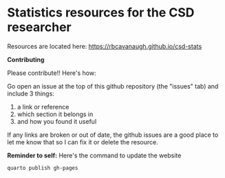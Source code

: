 
# Statistics resources for the CSD researcher

Resources are located here: https://rbcavanaugh.github.io/csd-stats

**Contributing**

Please contribute!! Here's how: 

Go open an issue at the top of this github repository (the "issues" tab) and include 3 things: 

1. a link or reference
2. which section it belongs in
3. and how you found it useful

If any links are broken or out of date, the github issues are a good place to let me know that so I can fix it or delete the resource. 








**Reminder to self:** Here's the command to update the website
```
quarto publish gh-pages
```